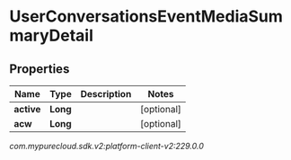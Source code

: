 # UserConversationsEventMediaSummaryDetail


## Properties

| Name | Type | Description | Notes |
| ------------ | ------------- | ------------- | ------------- |
| **active** | **Long** |  |  [optional] |
| **acw** | **Long** |  |  [optional] |




_com.mypurecloud.sdk.v2:platform-client-v2:229.0.0_

